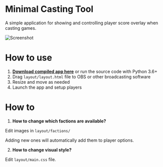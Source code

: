 # Minimal Casting Tool
 
A simple application for showing and controlling player score overlay when casting games.

![Screenshot](https://i.imgur.com/de5lYmT.jpg)

# How to use

1. [**Download compiled app here**](https://github.com/FluffyMaguro/mini-casting-tool/releases/download/1.0/Minimal.Casting.Tool.1.0.zip) or run the source code with Python 3.6+
2. Drag `layout/layout.html` file to OBS or other broadcasting software 
3. Resize and move as needed
4. Launch the app and setup players


# How to

1. **How to change which factions are available?**

Edit images in `layout/factions/`

Adding new ones will automatically add them to player options.


2. **How to change visual style?**

Edit `layout/main.css` file.